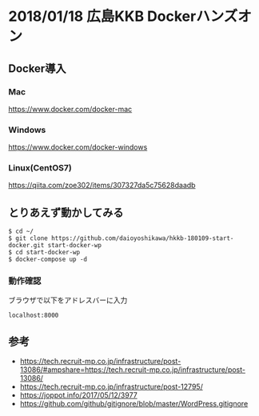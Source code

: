 # 2018/01/18 広島KKB Dockerハンズオン

## Docker導入

### Mac

https://www.docker.com/docker-mac

### Windows

https://www.docker.com/docker-windows

### Linux(CentOS7)

https://qiita.com/zoe302/items/307327da5c75628daadb

## とりあえず動かしてみる

~~~
$ cd ~/
$ git clone https://github.com/daioyoshikawa/hkkb-180109-start-docker.git start-docker-wp
$ cd start-docker-wp
$ docker-compose up -d
~~~

### 動作確認

ブラウザで以下をアドレスバーに入力

~~~
localhost:8000
~~~


## 参考
- https://tech.recruit-mp.co.jp/infrastructure/post-13086/#ampshare=https://tech.recruit-mp.co.jp/infrastructure/post-13086/
- https://tech.recruit-mp.co.jp/infrastructure/post-12795/
- https://joppot.info/2017/05/12/3977
- https://github.com/github/gitignore/blob/master/WordPress.gitignore